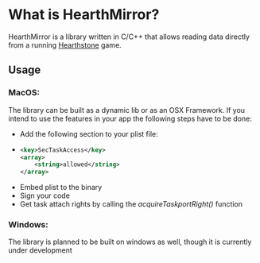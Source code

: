 # What is HearthMirror?

HearthMirror is a library written in C/C++ that allows reading data directly from a running [Hearthstone](http://battle.net/hearthstone "Hearthstone") game.

## Usage

### MacOS:
The library can be built as a dynamic lib or as an OSX Framework. If you intend to use the features in your app the following steps have to be done:
- Add the following section to your plist file:
-   ```xml
    <key>SecTaskAccess</key>
    <array>
		<string>allowed</string>
	</array>
    ```
- Embed plist to the binary
- Sign your code
- Get task attach rights by calling the *acquireTaskportRight()* function

### Windows:
The library is planned to be built on windows as well, though it is currently under development
